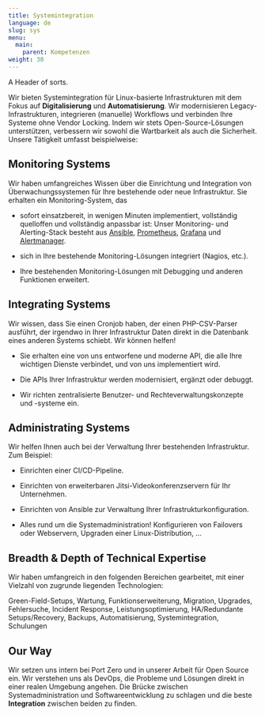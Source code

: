 ```yaml
---
title: Systemintegration
language: de
slug: sys
menu:
  main:
    parent: Kompetenzen
weight: 30
---
```


<p class="lead">
   A Header of sorts.
</p>

Wir bieten Systemintegration für Linux-basierte Infrastrukturen mit dem Fokus auf **Digitalisierung** und **Automatisierung**. Wir modernisieren Legacy-Infrastrukturen, integrieren (manuelle) Workflows und verbinden Ihre Systeme ohne Vendor Locking. Indem wir stets Open-Source-Lösungen unterstützen, verbessern wir sowohl die Wartbarkeit als auch die Sicherheit. Unsere Tätigkeit umfasst beispielweise:

## Monitoring Systems

Wir haben umfangreiches Wissen über die Einrichtung und Integration von Überwachungssystemen für Ihre bestehende oder neue Infrastruktur. Sie erhalten ein Monitoring-System, das

- sofort einsatzbereit, in wenigen Minuten implementiert, vollständig quelloffen und vollständig anpassbar ist: Unser Monitoring- und Alerting-Stack besteht aus [Ansible](https://www.ansible.com/), [Prometheus](https://prometheus.io/), [Grafana](https://grafana.com/) und [Alertmanager](https://github.com/prometheus/alertmanager).

- sich in Ihre bestehende Monitoring-Lösungen integriert (Nagios, etc.).

- Ihre bestehenden Monitoring-Lösungen mit Debugging und anderen Funktionen erweitert.

## Integrating Systems

Wir wissen, dass Sie einen Cronjob haben, der einen PHP-CSV-Parser ausführt, der irgendwo in Ihrer Infrastruktur Daten direkt in die Datenbank eines anderen Systems schiebt. Wir können helfen!

- Sie erhalten eine von uns entworfene und moderne API, die alle Ihre wichtigen Dienste verbindet,  und von uns implementiert wird. 

- Die APIs Ihrer Infrastruktur werden modernisiert, ergänzt oder debuggt. 

- Wir richten zentralisierte Benutzer- und Rechteverwaltungskonzepte und -systeme ein.

## Administrating Systems

Wir helfen Ihnen auch bei der Verwaltung Ihrer bestehenden Infrastruktur. Zum Beispiel:

- Einrichten einer CI/CD-Pipeline.

- Einrichten von erweiterbaren Jitsi-Videokonferenzservern für Ihr Unternehmen.

- Einrichten von Ansible zur Verwaltung Ihrer Infrastrukturkonfiguration.

- Alles rund um die Systemadministration! Konfigurieren von Failovers oder Webservern, Upgraden einer Linux-Distribution, ...

## Breadth & Depth of Technical Expertise

Wir haben umfangreich in den folgenden Bereichen gearbeitet, mit einer Vielzahl von zugrunde liegenden Technologien:

Green-Field-Setups, Wartung, Funktionserweiterung, Migration, Upgrades, Fehlersuche, Incident Response, Leistungsoptimierung, HA/Redundante Setups/Recovery, Backups, Automatisierung, Systemintegration, Schulungen

## Our Way

Wir setzen uns intern bei Port Zero und in unserer Arbeit für Open Source ein. Wir verstehen uns als DevOps, die Probleme und Lösungen direkt in einer realen Umgebung angehen. Die Brücke zwischen Systemadministration und Softwareentwicklung zu schlagen und die beste **Integration** zwischen beiden zu finden.